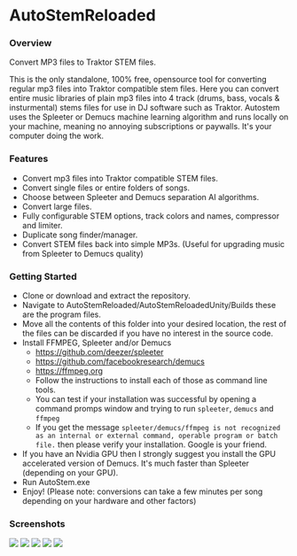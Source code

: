 # AutoStemReloaded
### Overview
Convert MP3 files to Traktor STEM files.

This is the only standalone, 100% free, opensource tool for converting regular mp3 files into Traktor compatible stem files.
Here you can convert entire music libraries of plain mp3 files into 4 track (drums, bass, vocals & insturmental) stems files for use in DJ software such as Traktor.
Autostem uses the Spleeter or Demucs machine learning algorithm and runs locally on your machine, meaning no annoying subscriptions or paywalls. It's your computer doing the work.

### Features
* Convert mp3 files into Traktor compatible STEM files.
* Convert single files or entire folders of songs.
* Choose between Spleeter and Demucs separation AI algorithms.
* Convert large files.
* Fully configurable STEM options, track colors and names, compressor and limiter.
* Duplicate song finder/manager.
* Convert STEM files back into simple MP3s. (Useful for upgrading music from Spleeter to Demucs quality)

### Getting Started
* Clone or download and extract the repository.
* Navigate to AutoStemReloaded/AutoStemReloadedUnity/Builds these are the program files.
* Move all the contents of this folder into your desired location, the rest of the files can be discarded if you have no interest in the source code.
* Install FFMPEG, Spleeter and/or Demucs
  * https://github.com/deezer/spleeter
  * https://github.com/facebookresearch/demucs
  * https://ffmpeg.org
  * Follow the instructions to install each of those as command line tools.
  * You can test if your installation was successful by opening a command promps window and trying to run ```spleeter```, ```demucs``` and ```ffmpeg```
  * If you get the message ```spleeter/demucs/ffmpeg is not recognized as an internal or external command, operable program or batch file.``` then please verify your installation. Google is your friend.
* If you have an Nvidia GPU then I strongly suggest you install the GPU accelerated version of Demucs. It's much faster than Spleeter (depending on your GPU).
* Run AutoStem.exe
* Enjoy! (Please note: conversions can take a few minutes per song depending on your hardware and other factors)

### Screenshots
![](https://i.ibb.co/mt94wff/autostem5.png)
![](https://i.ibb.co/TvxB4Lj/autostem1.png)
![](https://i.ibb.co/dQ5KXdT/autostem2.png)
![](https://i.ibb.co/t46PvVJ/autostem3.png)
![](https://i.ibb.co/dKHR7Dm/autostem4.png)
